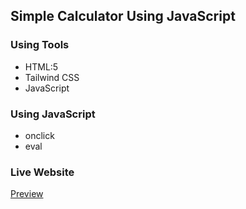 ## Simple Calculator Using JavaScript

### Using Tools

- HTML:5
- Tailwind CSS
- JavaScript

### Using JavaScript

- onclick
- eval

### Live Website

<a href="https://md-rejoyan-islam.github.io/simple-calculator-using-javascript/">Preview </a>
